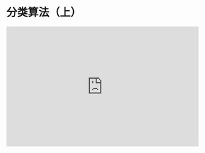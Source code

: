 # 分类算法（上）

<embed type="application/pdf" width="100%" style="aspect-ratio: 16/10;" src="https://r2.leovan.tech/ds-python/lecture/09-classification-algorithms-part-1.pdf#navpanes=0&view=Fit">
